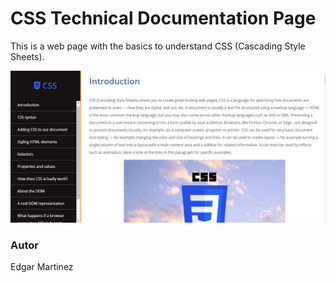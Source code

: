 # CSS Technical Documentation Page

This is a web page with the basics to understand CSS (Cascading Style Sheets).

![preview-css-technical-documentation-page](/assets/img/css.jpg "css technical documentation page")

### Autor
Edgar Martinez
